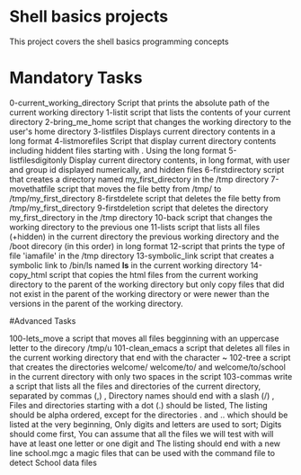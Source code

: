 # Shell basics projects

This project covers the shell basics programming concepts

# Mandatory Tasks

0-current_working_directory Script that prints the absolute path of the current working directory
1-listit script that lists the contents of your current directory
2-bring_me_home script that changes the working directory to the user's home directory
3-listfiles Displays current directory contents in a long format
4-listmorefiles Script that display current directory contents including hiddent files starting with . Using the long format
5-listfilesdigitonly Display current directory contents, in long format, with user and group id displayed numerically, and hidden files
6-firstdirectory script that creates a directory named my_first_directory in the /tmp directory
7-movethatfile script that moves the file betty from /tmp/ to /tmp/my_first_directory
8-firstdelete script that deletes the file betty from /tmp/my_first_directory
9-firstdeletion script that deletes the directory my_first_directory in the /tmp directory
10-back script that changes the working directory to the previous one
11-lists script that lists all files (+hidden) in the current directory the previous working directory and the /boot direcory (in this order) in long format
12-script that prints the type of file 'iamafile' in the /tmp directory
13-symbolic_link script that creates a symbolic link to /bin/ls named __ls__ in the current working directory
14-copy_html script that copies the html files from the current working directory to the parent of the working directory but only copy files that did not exist in the parent of the working directory or were newer than the versions in the parent of the working directory.

#Advanced Tasks

100-lets_move a script that moves all files begginning with an uppercase letter to the direcory /tmp/u
101-clean_emacs a script that deletes all files in the current working directory that end with the character ~
102-tree a script that creates the directories welcome/ welcome/to/ and welcome/to/school in the current directory with only two spaces in the script 
103-commas write a script that lists all the files and directories of the current directory, separated by commas (,) , Directory names should end with a slash (/) , Files and directories starting with a dot (.) should be listed, The listing should be alpha ordered, except for the directories . and .. which should be listed at the very beginning, Only digits and letters are used to sort; Digits should come first, You can assume that all the files we will test with will have at least one letter or one digit and The listing should end with a new line
school.mgc a magic files that can be used with the command file to detect School data files
